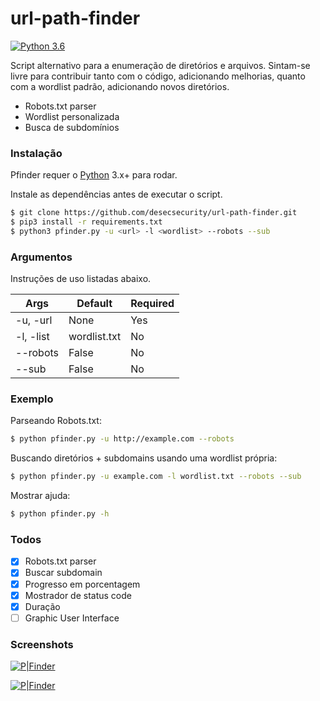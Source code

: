 # url-path-finder

[![Python 3.6](https://img.shields.io/badge/python-3.6-blue.svg)](https://www.python.org/downloads/release/python-360/)

Script alternativo para a enumeração de diretórios e arquivos.
Sintam-se livre para contribuir tanto com o código, adicionando melhorias, quanto com a wordlist padrão, adicionando novos diretórios.

  - Robots.txt parser
  - Wordlist personalizada
  - Busca de subdomínios


### Instalação

Pfinder requer o [Python](https://www.python.org/) 3.x+ para rodar.

Instale as dependências antes de executar o script.

```sh
$ git clone https://github.com/desecsecurity/url-path-finder.git
$ pip3 install -r requirements.txt
$ python3 pfinder.py -u <url> -l <wordlist> --robots --sub
```

### Argumentos

Instruções de uso listadas abaixo.

| Args | Default | Required |
| ------ | ------ | ------  |
| -u, -url | None | Yes |
| -l, -list | wordlist.txt | No |
| --robots | False | No |
| --sub | False | No |


### Exemplo

Parseando Robots.txt:
```sh
$ python pfinder.py -u http://example.com --robots
```

Buscando diretórios + subdomains usando uma wordlist própria:
```sh
$ python pfinder.py -u example.com -l wordlist.txt --robots --sub
```

Mostrar ajuda:
```sh
$ python pfinder.py -h
```

### Todos

- [x] Robots.txt parser
- [x] Buscar subdomain
- [x] Progresso em porcentagem
- [x] Mostrador de status code
- [x] Duração
- [ ] Graphic User Interface

### Screenshots

[![P|Finder](https://i.imgur.com/LaLnOAg.png)](https://github.com/desecsecurity/url-path-finder/)

[![P|Finder](https://i.imgur.com/uSEtOus.png)](https://github.com/desecsecurity/url-path-finder/)
